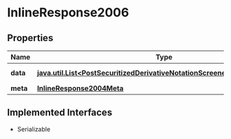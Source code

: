 

# InlineResponse2006


## Properties

Name | Type | Description | Notes
------------ | ------------- | ------------- | -------------
**data** | [**java.util.List&lt;PostSecuritizedDerivativeNotationScreenerSearchDataItems&gt;**](PostSecuritizedDerivativeNotationScreenerSearchDataItems.md) | List of notations. |  [optional]
**meta** | [**InlineResponse2004Meta**](InlineResponse2004Meta.md) |  |  [optional]


## Implemented Interfaces

* Serializable


